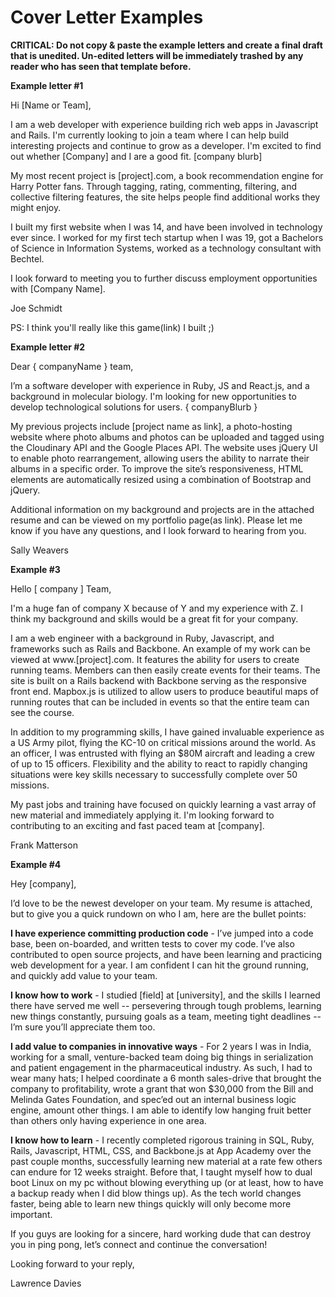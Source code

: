 # Cover Letter Examples

**CRITICAL: Do not copy & paste the example letters and create a final draft that is unedited.  Un-edited letters will be immediately trashed by any reader who has seen that template before.**


**Example letter #1**

Hi [Name or Team],

I am a web developer with experience building rich web apps in Javascript and Rails. I'm currently looking to join a team where I can help build interesting projects and continue to grow as a developer. I'm excited to find out whether [Company] and I are a good fit. [company blurb]

My most recent project is [project].com, a book recommendation engine for Harry Potter fans. Through tagging, rating, commenting, filtering, and collective filtering features, the site helps people find additional works they might enjoy. 

I built my first website when I was 14, and have been involved in technology ever since. I worked for my first tech startup when I was 19, got a Bachelors of Science in Information Systems, worked as a technology consultant with Bechtel. 

I look forward to meeting you to further discuss employment opportunities with [Company Name].

Joe Schmidt

PS: I think you'll really like this game(link) I built ;)


**Example letter #2** 


Dear { companyName } team,

I’m a software developer with experience in Ruby, JS and React.js, and a background in molecular biology. I'm looking for new opportunities to develop technological solutions for users. { companyBlurb }

My previous projects include [project name as link], a photo-hosting website where photo albums and photos can be uploaded and tagged using the Cloudinary API and the Google Places API. The website uses jQuery UI to enable photo rearrangement, allowing users the ability to narrate their albums in a specific order. To improve the site’s responsiveness, HTML elements are automatically resized using a combination of Bootstrap and jQuery. 

Additional information on my background and projects are in the attached resume and can be viewed on my portfolio page(as link). Please let me know if you have any questions, and I look forward to hearing from you.

Sally Weavers


**Example #3**

Hello [ company ] Team,

I'm a huge fan of company X because of Y and my experience with Z. I think my background and skills would be a great fit for your company.

I am a web engineer with a background in Ruby, Javascript, and frameworks such as Rails and Backbone. An example of my work can be viewed at www.[project].com. It features the ability for users to create running teams. Members can then easily create events for their teams. The site is built on a Rails backend with Backbone serving as the responsive front end. Mapbox.js is utilized to allow users to produce beautiful maps of running routes that can be included in events so that the entire team can see the course.

In addition to my programming skills, I have gained invaluable experience as a US Army pilot, flying the KC-10 on critical missions around the world. As an officer, I was entrusted with flying an $80M aircraft and leading a crew of up to 15 officers. Flexibility and the ability to react to rapidly changing situations were key skills necessary to successfully complete over 50 missions.

My past jobs and training have focused on quickly learning a vast array of new material and immediately applying it. I'm looking forward to contributing to an exciting and fast paced team at [company].  

Frank Matterson


**Example #4**


Hey [company],

I’d love to be the newest developer on your team. My resume is attached, but to give you a quick rundown on who I am, here are the bullet points:

**I have experience committing production code** -
I’ve jumped into a code base, been on-boarded, and written tests to cover my code. I’ve also contributed to open source projects, and have been learning and practicing web development for a year. I am confident I can hit the ground running, and quickly add value to your team.

**I know how to work** -
I studied [field] at [university], and the skills I learned there have served me well -- persevering through tough problems, learning new things constantly, pursuing goals as a team, meeting tight deadlines -- I’m sure you’ll appreciate them too.

**I add value to companies in innovative ways** -
For 2 years I was in India, working for a small, venture-backed team doing big things in serialization and patient engagement in the pharmaceutical industry. As such, I had to wear many hats; I helped coordinate a 6 month sales-drive that brought the company to profitability, wrote a grant that won $30,000 from the Bill and Melinda Gates Foundation, and spec’ed out an internal business logic engine, amount other things. I am able to identify low hanging fruit better than others only having experience in one area.

**I know how to learn** -
I recently completed rigorous training in SQL, Ruby, Rails, Javascript, HTML, CSS, and Backbone.js at App Academy over the past couple months, successfully learning new material at a rate few others can endure for 12 weeks straight. Before that, I taught myself how to dual boot Linux on my pc without blowing everything up (or at least, how to have a backup ready when I did blow things up). As the tech world changes faster, being able to learn new things quickly will only become more important.

If you guys are looking for a sincere, hard working dude that can destroy you in ping pong, let’s connect and continue the conversation!

Looking forward to your reply,

Lawrence Davies
